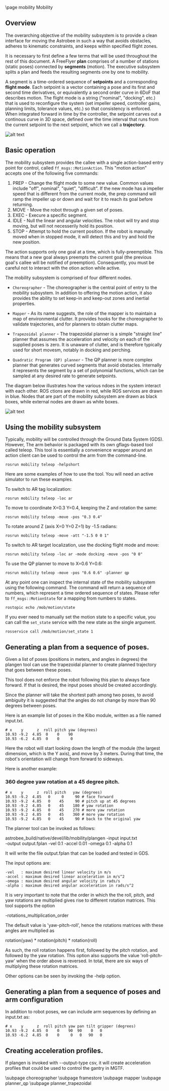 \page mobility Mobility

## Overview

The overarching objective of the mobility subsystem is to provide a clean interface for moving the Astrobee in such a way that avoids obstacles, adheres to kinematic constraints, and keeps within specified flight zones.

It is necessary to first define a few terms that will be used throughout the rest of this document. A FreeFlyer **plan** comprises of a number of stations (static poses) connected by **segments** (motion). The executive subsystem splits a plan and feeds the resulting segments one by one to mobility.

A segment is a time-ordered sequence of **setpoints** and a corresponding **flight mode**. Each setpoint is a vector containing a pose and its first and second time derivatives, or equivalently a second order curve in 6DoF that describes motion. The flight mode is a string ("nominal", "docking", etc.) that is used to reconfigure the system (set impeller speed, controller gains, planning limits, tolerance values, etc.) so that consistency is enforced. When integrated forward in time by the controller, the setpoint carves out a continous curve in 3D space, defined over the time interval that runs from the current setpoint to the next setpoint, which we call a **trajectory**.

![alt text](../images/mobility/definitions.png "Core nomenclature")

## Basic operation

The mobility subsystem provides the callee with a single action-based entry point for control, called ```ff_msgs::MotionAction```. This "motion action" accepts one of the following five commands:

1. PREP - Change the flight mode to some new value. Common values include "off", nominal", "quiet", "difficult". If the new mode has a impeller speed that is different from the current mode, the prep command will ramp the impeller up or down and wait for it to reach its goal before returning.
2. MOVE - Move the robot through a given set of poses.
3. EXEC - Execure a specific segment.
4. IDLE - Null the linear and angular velocities. The robot will try and stop moving, but will not necesserily hold its position.
5. STOP - Attempt to hold the current position. If the robot is manually moved when in stopped mode, it will detect this and try and hold the new position.

The action supports only one goal at a time, which is fully-preemptible. This means that a new goal always preempts the current goal (the previous goal's callee will be notified of preemption). Consequently, you must be careful not to interact with the otion action while active.

The mobility subsystem is comprised of four different nodes.

* `Choreographer` - The choreographer is the central point of entry to the mobility subsystem. In addition to offering the motion action, it also provides the ability to set keep-in and keep-out zones and inertial properties.

* `Mapper` -  As its name suggests, the role of the mapper is to maintain a map of environmental clutter. It provides hooks for the choreographer to validate trajectories, and for planners to obtain clutter maps.

* `Trapezoidal planner` - The trapezoidal planner is a simple "straight line" planner that assumes the acceleration and velocity on each of the supplied poses is zero. It is unaware of clutter, and is therefore typically used for short movesm, notably in docking and perching.

* `Quadratic Program (QP) planner` -  The QP planner is more complex planner that generates curved segments that avoid obstacles. Internally it represents the segment by a set of polynomial functions, which can be sampled at any desired rate to generate setpoints.

The diagram below illustrates how the various ndoes in the system interact with each other. ROS ctions are drawn in red, while ROS services are drawn in blue. Nodes that are part of the mobility subsystem are drawn as black boxes, while external nodes are drawn as white boxes.

![alt text](../images/mobility/mob_overview.png "Interaction between mobility modules")

## Using the mobility subsystem

Typically, mobility will be controlled through the Ground Data System (GDS). However, The arm behavior is packaged with its own gflags-based tool called teleop. This tool is essentially a convenience wrapper around an action client can be used to control the arm from the command-line.

    rosrun mobility teleop -helpshort

Here are some examples of how to use the tool. You will need an active simulator to run these examples.

To switch to AR tag localization:

    rosrun mobility teleop -loc ar

To move to coordinate X=0.3 Y=0.4, keeping the Z and rotation the same:

    rosrun mobility teleop -move -pos "0.3 0.4"

To rotate around Z (axis X=0 Y=0 Z=1) by -1.5 radians:

    rosrun mobility teleop -move -att "-1.5 0 0 1"

To switch to AR target localization, use the docking flight mode and move:

    rosrun mobility teleop -loc ar -mode docking -move -pos "0 0"

To use the QP planner to move to X=0.6 Y=0.6:

    rosrun mobility teleop -move -pos "0.6 0.6" -planner qp

At any point one can inspect the internal state of the mobility subsystem using the following command. The command will return a sequence of numbers, which represent a time ordered sequence of states. Please refer to ```ff_msgs::MotionState``` for a mapping from numbers to states.

    rostopic echo /mob/motion/state

If you ever need to manually set the motion state to a specific value, you can call the ```set_state``` service with the new state as the single argument.

    rosservice call /mob/motion/set_state 1

##  Generating a plan from a sequence of poses.

Given a list of poses (positions in meters, and angles in degrees) the
plangen tool can use the trapezoidal planner to create planned
trajectory that goes between these poses.

This tool does not enforce the robot following this plan to always
face forward. If that is desired, the input poses should be created
accordingly.

Since the planner will take the shortest path among two poses, to
avoid ambiguity it is suggested that the angles do not change by more
than 90 degrees between poses.

Here is an example list of poses in the Kibo module, written as a file
named input.txt.

    # x    y      z  roll pitch yaw (degrees)
    10.93 -9.2  4.85  0    0    90
    10.93 -6.2  4.85  0    0     0

Here the robot will start looking down the length of the module (the
largest dimension, which is the Y axis), and move by 3 meters. During
that time, the robot's orientation will change from forward to
sideways.

Here is another example:

### 360 degree yaw rotation at a 45 degree pitch.

    # x    y      z  roll pitch   yaw (degrees)
    10.93 -9.2  4.85   0     0     90 # face forward
    10.93 -9.2  4.85   0    45     90 # pitch up at 45 degrees
    10.93 -9.2  4.85   0    45    180 # yaw rotation
    10.93 -9.2  4.85   0    45    270 # more yaw rotation
    10.93 -9.2  4.85   0    45    360 # more yaw rotation
    10.93 -9.2  4.85   0    45     90 # back to the original yaw

The planner tool can be invoked as follows:

astrobee_build/native/devel/lib/mobility/plangen -input input.txt \
 -output output.fplan -vel 0.1 -accel 0.01 -omega 0.1 -alpha 0.1

It will write the file output.fplan that can be loaded and tested in GDS.

The input options are:

    -vel   : maximum desired linear velocity in m/s
    -accel : maximum desired linear acceleration in m/s^2
    -omega : maximum desired angular velocity in rads/s
    -alpha : maximum desired angular acceleration in rads/s^2

It is very important to note that the order in which the the roll,
pitch, and yaw rotations are multiplied gives rise to different
rotation matrices. This tool supports the option

  -rotations_multiplication_order

The default value is 'yaw-pitch-roll', hence the rotations matrices
with these angles are multiplied as

  rotation(yaw) * rotation(pitch) * rotation(roll)

As such, the roll rotation happens first, followed by the pitch
rotation, and followed by the yaw rotation. This option also supports
the value 'roll-pitch-yaw' when the order above is reversed. In total,
there are six ways of multiplying these rotation matrices.

Other options can be seen by invoking the -help option.

##  Generating a plan from a sequence of poses and arm configuration


In addition to robot poses, we can include arm sequences by defining
an input.txt as:


    # x    y      z  roll pitch yaw pan tilt gripper (degrees)
    10.93 -9.2  4.85  0    0    90  90    0   0
    10.93 -6.2  4.85  0    0     0   0   90   0

## Creating acceleration profiles.

If plangen is invoked with --output-type csv, it will create
acceleration profiles that could be used to control the gantry in
MGTF.

\subpage choreographer
\subpage framestore
\subpage mapper
\subpage planner_qp
\subpage planner_trapezoidal